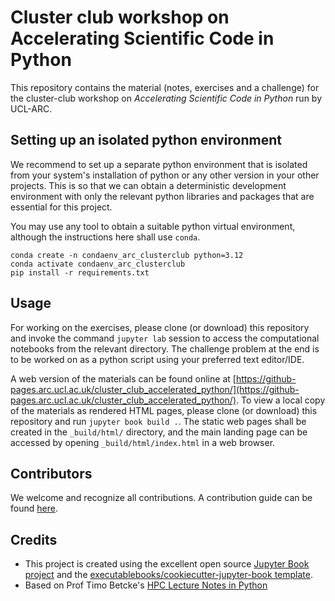 # Cluster club workshop on Accelerating Scientific Code in Python

This repository contains the material (notes, exercises and a challenge) for the cluster-club workshop on _Accelerating Scientific Code in Python_ run by UCL-ARC.

## Setting up an isolated python environment

We recommend to set up a separate python environment that is isolated from your system's installation of python or any other version in your other projects. This is so that we can obtain a deterministic development environment with only the relevant python libraries and packages that are essential for this project.

You may use any tool to obtain a suitable python virtual environment, although the instructions here shall use `conda`.

```
conda create -n condaenv_arc_clusterclub python=3.12
conda activate condaenv_arc_clusterclub
pip install -r requirements.txt
```

## Usage

For working on the exercises, please clone (or download) this repository and invoke the command `jupyter lab` session to access the computational notebooks from the relevant directory. The challenge problem at the end is to be worked on as a python script using your preferred text editor/IDE.

A web version of the materials can be found online at [https://github-pages.arc.ucl.ac.uk/cluster_club_accelerated_python/](https://github-pages.arc.ucl.ac.uk/cluster_club_accelerated_python/). To view a local copy of the materials as rendered HTML pages, please clone (or download) this repository and run `jupyter book build .`. The static web pages shall be created in the `_build/html/` directory, and the main landing page can be accessed by opening `_build/html/index.html` in a web browser.

## Contributors

We welcome and recognize all contributions. A contribution guide can be found [here](./CONTRIBUTING.md).

## Credits

- This project is created using the excellent open source [Jupyter Book project](https://jupyterbook.org/) and the [executablebooks/cookiecutter-jupyter-book template](https://github.com/executablebooks/cookiecutter-jupyter-book).
- Based on Prof Timo Betcke's [HPC Lecture Notes in Python](https://tbetcke.github.io/hpc_lecture_notes/intro.html)
